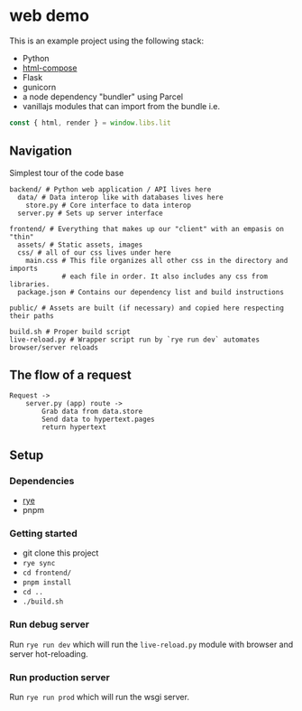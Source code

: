 # web demo

This is an example project using the following stack:
* Python
* [html-compose](https://github.com/jealouscloud/html-compose)
* Flask
* gunicorn
* a node dependency "bundler" using Parcel
* vanillajs modules that can import from the bundle i.e. 

```js
const { html, render } = window.libs.lit
```

## Navigation
Simplest tour of the code base

```shell
backend/ # Python web application / API lives here
  data/ # Data interop like with databases lives here
    store.py # Core interface to data interop
  server.py # Sets up server interface

frontend/ # Everything that makes up our "client" with an empasis on "thin"
  assets/ # Static assets, images
  css/ # all of our css lives under here
    main.css # This file organizes all other css in the directory and imports
             # each file in order. It also includes any css from libraries.
  package.json # Contains our dependency list and build instructions

public/ # Assets are built (if necessary) and copied here respecting their paths

build.sh # Proper build script
live-reload.py # Wrapper script run by `rye run dev` automates browser/server reloads
```

## The flow of a request
```
Request -> 
    server.py (app) route -> 
        Grab data from data.store
        Send data to hypertext.pages
        return hypertext
```
## Setup
### Dependencies
* [rye](https://rye.astral.sh/guide/installation/)
* pnpm

### Getting started
* git clone this project
* `rye sync`
* `cd frontend/`
* `pnpm install`
* `cd ..`
* `./build.sh`

### Run debug server
Run `rye run dev` which will run the `live-reload.py` module with browser and server hot-reloading.

### Run production server
Run `rye run prod` which will run the wsgi server.
